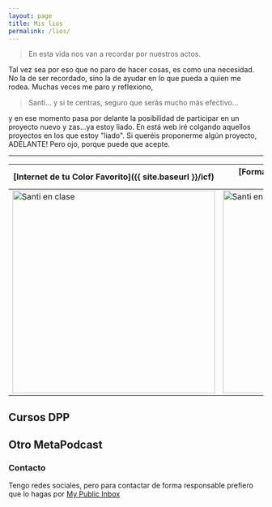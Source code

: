 ```yaml
---
layout: page
title: Mis lios
permalink: /lios/
---
```

> En esta vida nos van a recordar por nuestros actos.

Tal vez sea por eso que no paro de hacer cosas, es como una necesidad. No la de ser recordado, sino la de ayudar en lo que pueda a quien me rodea. Muchas veces me paro y reflexiono,
> Santi... y si te centras, seguro que serás mucho más efectivo...

y en ese momento pasa por delante la posibilidad de participar en un proyecto nuevo y zas...ya estoy liado.
En está web iré colgando aquellos proyectos en los que estoy "liado". Si queréis proponerme algún proyecto, ADELANTE! 
Pero ojo, porque puede que acepte.

<hr/>

| [Internet de tu Color Favorito]({{ site.baseurl }}/icf) | [Formando desde AtlanTICs]({{ site.baseurl }}/atlantics) | [Cursos DPP]({{ site.baseurl }}/dpp) |
| -- | -- | -- |
| <img src="{{ site.baseurl }}/images/santienclase.jpg" alt="Santi en clase" style="width: 400px;"/> | <img src="{{ site.baseurl }}/images/santienclase.jpg" alt="Santi en clase" style="width: 400px;"/> | <img src="{{ site.baseurl }}/images/santienclase.jpg" alt="Santi en clase" style="width: 400px;"/> |

## Cursos DPP


## Otro MetaPodcast

### Contacto
Tengo redes sociales, pero para contactar de forma responsable prefiero que lo hagas por [My Public Inbox](https://mypublicinbox.com/SantiRey)
